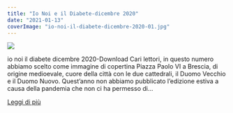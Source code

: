 ```yaml
---
title: "Io Noi e il Diabete-dicembre 2020"
date: "2021-01-13"
coverImage: "io-noi-il-diabete-dicembre-2020-01.jpg"
---
```


![](images/io-noi-il-diabete-dicembre-2020-01.jpg)

io noi il diabete dicembre 2020-Download Cari lettori, in questo numero abbiamo scelto come immagine di copertina Piazza Paolo VI a Brescia, di origine medioevale, cuore della città con le due cattedrali, il Duomo Vecchio e il Duomo Nuovo. Quest’anno non abbiamo pubblicato l’edizione estiva a causa della pandemia che non ci ha permesso di…


<div class="link-box"><a href="{{ base_url }}/la-nostra-associazione/la-mission-dellassociazione" class="theme-btn btn-style-two"><span class="btn-title">Leggi di più</span></a></div>
<!-- \[vc\_row\]\[vc\_column width="1/2"\]\[vc\_column\_text\]

<!-- [io noi il diabete dicembre 2020-](http://www.associazionediabeticibrescia.it/wp-content/uploads/2021/01/io-noi-il-diabete-dicembre-2020-4.49.pdf)[Download](http://198.211.122.197/diabetwp/wordpress/wp-content/uploads/2019/12/io-noi-il-diabete-bis-dicembre-2019-dario_bassa-1.pdf)

\[/vc\_column\_text\]\[ultimate\_heading\]Cari lettori,

in questo numero abbiamo scelto come immagine di copertina Piazza Paolo VI a Brescia, di origine medioevale, cuore della città con le due cattedrali, il Duomo Vecchio e il Duomo Nuovo. Quest'anno non abbiamo pubblicato l'edizione estiva a causa della pandemia che non ci ha permesso di terminare progetti iniziati quali quelli nelle scuole e che ci ha costretto a  rimandare tutti quelli programmati. All'interno trovate numerosi articoli interessanti tra cui "Diabete e Covid-19" e la gestione mediante telemedicina da parte delle diabetologie, l'emotività al tempo del Covid,  la Giornata Mondiale organizzata con l'illuminazione in blu dei monumenti a Brescia e provincia, dedicata alla figura dell'infermiere e per quanto riguarda la salute un articolo sul glucagone e la nuova modalità di somministrazione. Seguiteci anche sui social, Instagram e Facebook.      Luisella Rossi\[/ultimate\_heading\]\[/vc\_column\]\[vc\_column width="1/2"\]\[dt\_fancy\_image image\_id="3251" width="300"\]\[/vc\_column\]\[/vc\_row\] --> 
